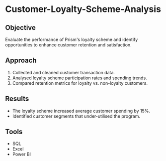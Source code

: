 # Customer-Loyalty-Scheme-Analysis
## Objective
Evaluate the performance of Prism's loyalty scheme and identify opportunities to enhance customer retention and satisfaction.

## Approach
1. Collected and cleaned customer transaction data.
2. Analysed loyalty scheme participation rates and spending trends.
3. Compared retention metrics for loyalty vs. non-loyalty customers.

## Results
- The loyalty scheme increased average customer spending by 15%.
- Identified customer segments that under-utilised the program.

## Tools
- SQL
- Excel
- Power BI
